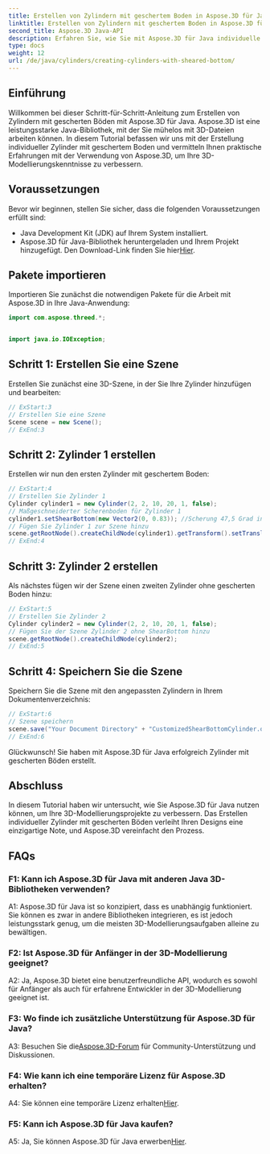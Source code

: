 ```yaml
---
title: Erstellen von Zylindern mit geschertem Boden in Aspose.3D für Java
linktitle: Erstellen von Zylindern mit geschertem Boden in Aspose.3D für Java
second_title: Aspose.3D Java-API
description: Erfahren Sie, wie Sie mit Aspose.3D für Java individuelle Zylinder mit gescherten Böden erstellen. Verbessern Sie Ihre 3D-Modellierungsfähigkeiten mit dieser Schritt-für-Schritt-Anleitung.
type: docs
weight: 12
url: /de/java/cylinders/creating-cylinders-with-sheared-bottom/
---
```

## Einführung

Willkommen bei dieser Schritt-für-Schritt-Anleitung zum Erstellen von Zylindern mit gescherten Böden mit Aspose.3D für Java. Aspose.3D ist eine leistungsstarke Java-Bibliothek, mit der Sie mühelos mit 3D-Dateien arbeiten können. In diesem Tutorial befassen wir uns mit der Erstellung individueller Zylinder mit geschertem Boden und vermitteln Ihnen praktische Erfahrungen mit der Verwendung von Aspose.3D, um Ihre 3D-Modellierungskenntnisse zu verbessern.

## Voraussetzungen

Bevor wir beginnen, stellen Sie sicher, dass die folgenden Voraussetzungen erfüllt sind:
- Java Development Kit (JDK) auf Ihrem System installiert.
-  Aspose.3D für Java-Bibliothek heruntergeladen und Ihrem Projekt hinzugefügt. Den Download-Link finden Sie hier[Hier](https://releases.aspose.com/3d/java/).

## Pakete importieren

Importieren Sie zunächst die notwendigen Pakete für die Arbeit mit Aspose.3D in Ihre Java-Anwendung:
```java
import com.aspose.threed.*;


import java.io.IOException;
```

## Schritt 1: Erstellen Sie eine Szene

Erstellen Sie zunächst eine 3D-Szene, in der Sie Ihre Zylinder hinzufügen und bearbeiten:
```java
// ExStart:3
// Erstellen Sie eine Szene
Scene scene = new Scene();
// ExEnd:3
```

## Schritt 2: Zylinder 1 erstellen

Erstellen wir nun den ersten Zylinder mit geschertem Boden:
```java
// ExStart:4
// Erstellen Sie Zylinder 1
Cylinder cylinder1 = new Cylinder(2, 2, 10, 20, 1, false);
// Maßgeschneiderter Scherenboden für Zylinder 1
cylinder1.setShearBottom(new Vector2(0, 0.83)); //Scherung 47,5 Grad in der xy-Ebene (z-Achse)
// Fügen Sie Zylinder 1 zur Szene hinzu
scene.getRootNode().createChildNode(cylinder1).getTransform().setTranslation(10, 0, 0);
// ExEnd:4
```

## Schritt 3: Zylinder 2 erstellen

Als nächstes fügen wir der Szene einen zweiten Zylinder ohne gescherten Boden hinzu:
```java
// ExStart:5
// Erstellen Sie Zylinder 2
Cylinder cylinder2 = new Cylinder(2, 2, 10, 20, 1, false);
// Fügen Sie der Szene Zylinder 2 ohne ShearBottom hinzu
scene.getRootNode().createChildNode(cylinder2);
// ExEnd:5
```

## Schritt 4: Speichern Sie die Szene

Speichern Sie die Szene mit den angepassten Zylindern in Ihrem Dokumentenverzeichnis:
```java
// ExStart:6
// Szene speichern
scene.save("Your Document Directory" + "CustomizedShearBottomCylinder.obj", FileFormat.WAVEFRONTOBJ);
// ExEnd:6
```

Glückwunsch! Sie haben mit Aspose.3D für Java erfolgreich Zylinder mit gescherten Böden erstellt.

## Abschluss

In diesem Tutorial haben wir untersucht, wie Sie Aspose.3D für Java nutzen können, um Ihre 3D-Modellierungsprojekte zu verbessern. Das Erstellen individueller Zylinder mit gescherten Böden verleiht Ihren Designs eine einzigartige Note, und Aspose.3D vereinfacht den Prozess.

## FAQs

### F1: Kann ich Aspose.3D für Java mit anderen Java 3D-Bibliotheken verwenden?

A1: Aspose.3D für Java ist so konzipiert, dass es unabhängig funktioniert. Sie können es zwar in andere Bibliotheken integrieren, es ist jedoch leistungsstark genug, um die meisten 3D-Modellierungsaufgaben alleine zu bewältigen.

### F2: Ist Aspose.3D für Anfänger in der 3D-Modellierung geeignet?

A2: Ja, Aspose.3D bietet eine benutzerfreundliche API, wodurch es sowohl für Anfänger als auch für erfahrene Entwickler in der 3D-Modellierung geeignet ist.

### F3: Wo finde ich zusätzliche Unterstützung für Aspose.3D für Java?

 A3: Besuchen Sie die[Aspose.3D-Forum](https://forum.aspose.com/c/3d/18) für Community-Unterstützung und Diskussionen.

### F4: Wie kann ich eine temporäre Lizenz für Aspose.3D erhalten?

 A4: Sie können eine temporäre Lizenz erhalten[Hier](https://purchase.aspose.com/temporary-license/).

### F5: Kann ich Aspose.3D für Java kaufen?

 A5: Ja, Sie können Aspose.3D für Java erwerben[Hier](https://purchase.aspose.com/buy).